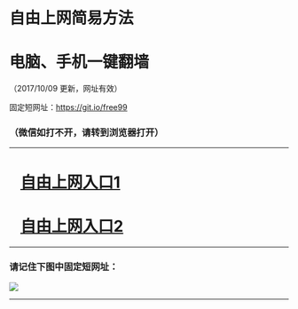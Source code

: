 ﻿# 自由上网简易方法

# 电脑、手机一键翻墙

（2017/10/09 更新，网址有效）

固定短网址：https://git.io/free99

### （微信如打不开，请转到浏览器打开）


***





# &nbsp;&nbsp; <a href="http://ft442124768.fwq-tz-1001.info/fwqtz01.html?t=10090013693 " target="_blank">自由上网入口1</a>
# &nbsp;&nbsp; <a href="http://ft617624466.fwq-tz-1002.info/fwqtz02.html?t=100900110172 " target="_blank">自由上网入口2</a>
***

### 请记住下图中固定短网址：

<img src="https://s3-us-west-2.amazonaws.com/fwq-1001/yjfq-20170905okok.png" /> 


***

